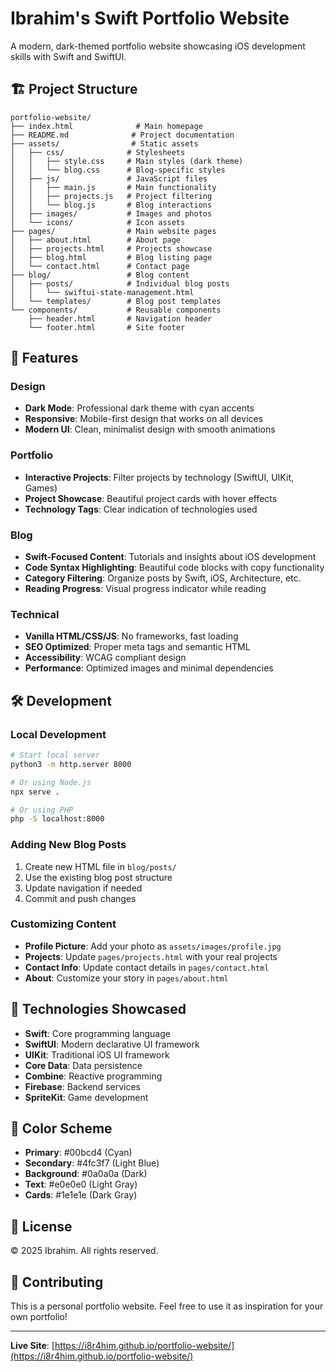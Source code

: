 # Ibrahim's Swift Portfolio Website

A modern, dark-themed portfolio website showcasing iOS development skills with Swift and SwiftUI.

## 🏗️ Project Structure

```
portfolio-website/
├── index.html              # Main homepage
├── README.md              # Project documentation
├── assets/                # Static assets
│   ├── css/              # Stylesheets
│   │   ├── style.css     # Main styles (dark theme)
│   │   └── blog.css      # Blog-specific styles
│   ├── js/               # JavaScript files
│   │   ├── main.js       # Main functionality
│   │   ├── projects.js   # Project filtering
│   │   └── blog.js       # Blog interactions
│   ├── images/           # Images and photos
│   └── icons/            # Icon assets
├── pages/                # Main website pages
│   ├── about.html        # About page
│   ├── projects.html     # Projects showcase
│   ├── blog.html         # Blog listing page
│   └── contact.html      # Contact page
├── blog/                 # Blog content
│   ├── posts/            # Individual blog posts
│   │   └── swiftui-state-management.html
│   └── templates/        # Blog post templates
└── components/           # Reusable components
    ├── header.html       # Navigation header
    └── footer.html       # Site footer
```

## 🚀 Features

### Design
- **Dark Mode**: Professional dark theme with cyan accents
- **Responsive**: Mobile-first design that works on all devices
- **Modern UI**: Clean, minimalist design with smooth animations

### Portfolio
- **Interactive Projects**: Filter projects by technology (SwiftUI, UIKit, Games)
- **Project Showcase**: Beautiful project cards with hover effects
- **Technology Tags**: Clear indication of technologies used

### Blog
- **Swift-Focused Content**: Tutorials and insights about iOS development
- **Code Syntax Highlighting**: Beautiful code blocks with copy functionality
- **Category Filtering**: Organize posts by Swift, iOS, Architecture, etc.
- **Reading Progress**: Visual progress indicator while reading

### Technical
- **Vanilla HTML/CSS/JS**: No frameworks, fast loading
- **SEO Optimized**: Proper meta tags and semantic HTML
- **Accessibility**: WCAG compliant design
- **Performance**: Optimized images and minimal dependencies

## 🛠️ Development

### Local Development
```bash
# Start local server
python3 -m http.server 8000

# Or using Node.js
npx serve .

# Or using PHP
php -S localhost:8000
```

### Adding New Blog Posts
1. Create new HTML file in `blog/posts/`
2. Use the existing blog post structure
3. Update navigation if needed
4. Commit and push changes

### Customizing Content
- **Profile Picture**: Add your photo as `assets/images/profile.jpg`
- **Projects**: Update `pages/projects.html` with your real projects
- **Contact Info**: Update contact details in `pages/contact.html`
- **About**: Customize your story in `pages/about.html`

## 📱 Technologies Showcased

- **Swift**: Core programming language
- **SwiftUI**: Modern declarative UI framework
- **UIKit**: Traditional iOS UI framework
- **Core Data**: Data persistence
- **Combine**: Reactive programming
- **Firebase**: Backend services
- **SpriteKit**: Game development

## 🎨 Color Scheme

- **Primary**: #00bcd4 (Cyan)
- **Secondary**: #4fc3f7 (Light Blue)
- **Background**: #0a0a0a (Dark)
- **Text**: #e0e0e0 (Light Gray)
- **Cards**: #1e1e1e (Dark Gray)

## 📄 License

© 2025 Ibrahim. All rights reserved.

## 🤝 Contributing

This is a personal portfolio website. Feel free to use it as inspiration for your own portfolio!

---

**Live Site**: [https://i8r4him.github.io/portfolio-website/](https://i8r4him.github.io/portfolio-website/)
